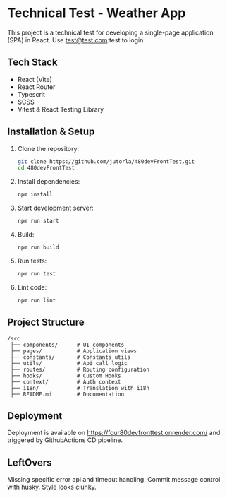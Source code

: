 # **Technical Test - Weather App**  

This project is a technical test for developing a single-page application (SPA) in React. Use test@test.com:test to login 

## **Tech Stack**  
- React (Vite)  
- React Router  
- Typescrit 
- SCSS  
- Vitest & React Testing Library

## **Installation & Setup**  
1. Clone the repository:  
   ```sh
   git clone https://github.com/jutorla/480devFrontTest.git
   cd 480devFrontTest
   ```  
2. Install dependencies:  
   ```sh
   npm install
   ```  
3. Start development server:  
   ```sh
   npm run start
   ```  
4. Build:  
   ```sh
   npm run build
   ```  
5. Run tests:  
   ```sh
   npm run test
   ```  
6. Lint code:  
   ```sh
   npm run lint
   ```  
## **Project Structure**  
```
/src  
 ├── components/      # UI components  
 ├── pages/           # Application views
 ├── constants/       # Constants utils
 ├── utils/           # Api call logic 
 ├── routes/          # Routing configuration  
 ├── hooks/           # Custom Hooks 
 ├── context/         # Auth context   
 ├── i18n/            # Translation with i18n  
 ├── README.md        # Documentation  
```
## **Deployment**  
Deployment is available on https://four80devfronttest.onrender.com/ and
triggered by GithubActions CD pipeline.

## **LeftOvers**  
Missing specific error api and timeout handling.
Commit message control with husky.
Style looks clunky.